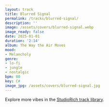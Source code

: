 ```yaml
---
layout: track
title: Blurred Signal
permalink: /tracks/blurred-signal/
description: ''
image: /assets/covers/blurred-signal.webp
image_ready: false
date: 2025-01-01
duration: '2:14'
album: The Way the Air Moves
mood:
- Melancholy
genre:
- lo-fi
- jungle
- nostalgic
bpm: 80
key: C#
image_jpg: /assets/covers/blurred-signal.jpg
---
```


Explore more vibes in the [StudioRich track library](/tracks/).
